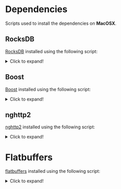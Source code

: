 # Dependencies
Scripts used to install the dependencies on **MacOSX**.

## RocksDB
[RocksDB](https://rocksdb.org/) installed using the following script:

<details>
  <summary>Click to expand!</summary>

```shell
#!/bin/sh

PREFIX=/usr/local/rocksdb
VERSION=6.27.3

cd /tmp
if [ -d rocksdb ]
then
  rm -rf rocksdb gflags
fi

if [ -d $PREFIX ]
then
  sudo rm -rf $PREFIX
fi

(git clone https://github.com/gflags/gflags.git \
  && cd gflags \
  && mkdir build_ && cd build_ \
  && cmake \
    -DBUILD_SHARED_LIBS=OFF \
    -DBUILD_STATIC_LIBS=ON \
    -DBUILD_TESTING=OFF \
    -DBUILD_gflags_LIBS=ON \
    -DINSTALL_HEADERS=ON \
    -DCMAKE_BUILD_TYPE=Release \
    -DCMAKE_PREFIX_PATH=$PREFIX \
    -DCMAKE_INSTALL_PREFIX=$PREFIX \
    -DCMAKE_INSTALL_LIBDIR=lib \
    .. \
  && make -j12 \
  && sudo make install)

(git clone -b v${VERSION} https://github.com/facebook/rocksdb.git \
  && cd rocksdb \
  && mkdir build && cd build \
  && cmake -DWITH_TESTS=OFF \
    -DWITH_ALL_TESTS=OFF \
    -DCMAKE_CXX_STANDARD=17 \
    -DCMAKE_BUILD_TYPE=Release \
    -DROCKSDB_BUILD_SHARED=OFF \
    -DCMAKE_PREFIX_PATH=$PREFIX \
    -DCMAKE_INSTALL_PREFIX=$PREFIX \
    -DCMAKE_INSTALL_LIBDIR=lib \
    .. \
  && make -j12 \
  && sudo make install)
```

</details>


## Boost
[Boost](https://boost.org/) installed using the following script:

<details>
  <summary>Click to expand!</summary>

```shell
#!/bin/sh
BOOST_VERSION=1.78.0
INSTALL_DIR=/usr/local/boost

cd /tmp
git clone --branch boost-${BOOST_VERSION} --recursive https://github.com/boostorg/boost.git

sudo rm -rf $INSTALL_DIR
cd boost \
  && ./bootstrap.sh \
  && sudo ./b2 -j8 install link=static threading=multi runtime-link=static --prefix=$INSTALL_DIR --without-python --without-mpi

cd /tmp/boost/tools/build \
  && ./bootstrap.sh \
  && sudo ./b2 -j8 install link=static threading=multi runtime-link=static --prefix=$INSTALL_DIR
```

</details>


## nghttp2
[nghttp2](https://www.nghttp2.org/) installed using the following script:

<details>
  <summary>Click to expand!</summary>

```shell
#!/bin/sh

NGHTTP_VERSION=1.46.0
DEST=/usr/local/nghttp2

cd /tmp
rm -rf nghttp2*
curl -O -L https://github.com/nghttp2/nghttp2/releases/download/v${NGHTTP_VERSION}/nghttp2-${NGHTTP_VERSION}.tar.xz \
&& tar xf nghttp2-${NGHTTP_VERSION}.tar.xz \
&& cd nghttp2-${NGHTTP_VERSION} \
&& CXXFLAGS='-I/opt/local/include' LDFLAGS='-L/opt/local/lib' LIBS='-lssl -lcrypto' ./configure --prefix=$DEST --enable-asio-lib --enable-lib-only --enable-shared=yes --with-boost=/usr/local/boost \
&& make -j8 \
&& sudo rm -rf $DEST \
&& sudo make install
```

</details>


# Flatbuffers
[flatbuffers](https://google.github.io/flatbuffers) installed using the following script:

<details>
  <summary>Click to expand!</summary>

```shell
#!/bin/sh

NAME=flatbuffers
PREFIX=/usr/local/flatbuffers
VERSION=2.0.0

cd /tmp
if [ -d $NAME ]
then
  rm -rf $NAME
fi

if [ -d $PREFIX ]
then
  sudo rm -rf $PREFIX
fi

git clone -b v${VERSION} https://github.com/google/flatbuffers.git \
  && cd $NAME \
  && mkdir build && cd build \
  && cmake -DFLATBUFFERS_BUILD_TESTS=OFF \
    -DFLATBUFFERS_BUILD_CPP17=ON \
    -DFLATBUFFERS_ENABLE_PCH=ON \
    -DCMAKE_PREFIX_PATH=$PREFIX \
    -DCMAKE_INSTALL_PREFIX=$PREFIX \
    -DCMAKE_INSTALL_LIBDIR=lib \
    .. \
  && make -j12 \
  && sudo make install
```

</details>
